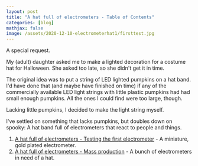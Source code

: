 ```yaml
---
layout: post
title: "A hat full of electrometers - Table of Contents"
categories: [blog]
mathjax: false
image: /assets/2020-12-10-electrometerhat1/firsttest.jpg
---
```

A special request.

My (adult) daughter asked me to make a lighted decoration for a costume hat for Halloween.  She asked too late, so she didn't get it in time.

The original idea was to put a string of LED lighted pumpkins on a hat band.  I'd have done that (and maybe have finished on time) if any of the commercially available LED light strings with little plastic pumpkins had had small enough pumpkins.  All the ones I could find were too large, though.

Lacking little pumpkins, I decided to make the light string myself.

I've settled on something that lacks pumpkins, but doubles down on spooky:  A hat band full of electrometers that react to people and things.


1. [A hat full of electrometers - Testing the first electrometer](electrometerhat1) - A miniature, gold plated electrometer.
2. [A hat full of electrometers - Mass production](electrometerhat2) - A bunch of electrometers in need of a hat.

